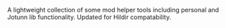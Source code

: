 A lightweight collection of some mod helper tools including personal and Jotunn lib functionality.
Updated for Hildir compatability.
